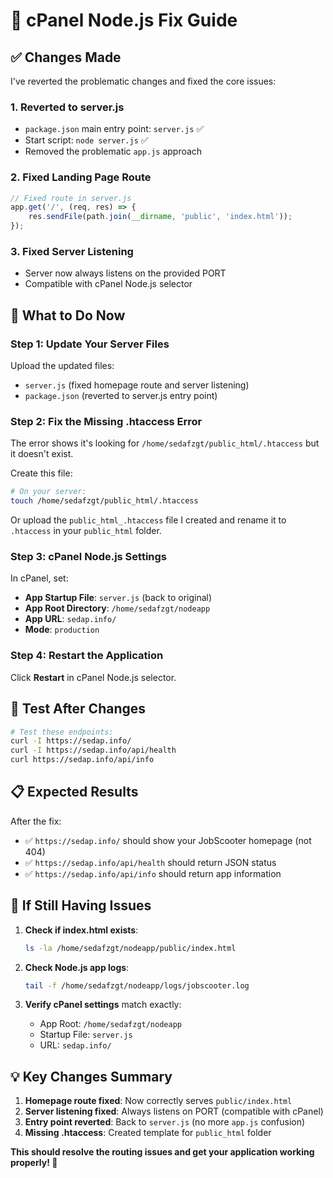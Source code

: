 # 🔧 cPanel Node.js Fix Guide

## ✅ Changes Made

I've reverted the problematic changes and fixed the core issues:

### 1. **Reverted to server.js**
- `package.json` main entry point: `server.js` ✅
- Start script: `node server.js` ✅
- Removed the problematic `app.js` approach

### 2. **Fixed Landing Page Route**
```javascript
// Fixed route in server.js
app.get('/', (req, res) => {
    res.sendFile(path.join(__dirname, 'public', 'index.html'));
});
```

### 3. **Fixed Server Listening**
- Server now always listens on the provided PORT
- Compatible with cPanel Node.js selector

## 🔧 What to Do Now

### Step 1: Update Your Server Files
Upload the updated files:
- `server.js` (fixed homepage route and server listening)
- `package.json` (reverted to server.js entry point)

### Step 2: Fix the Missing .htaccess Error
The error shows it's looking for `/home/sedafzgt/public_html/.htaccess` but it doesn't exist.

Create this file:
```bash
# On your server:
touch /home/sedafzgt/public_html/.htaccess
```

Or upload the `public_html_.htaccess` file I created and rename it to `.htaccess` in your `public_html` folder.

### Step 3: cPanel Node.js Settings
In cPanel, set:
- **App Startup File**: `server.js` (back to original)
- **App Root Directory**: `/home/sedafzgt/nodeapp`
- **App URL**: `sedap.info/`
- **Mode**: `production`

### Step 4: Restart the Application
Click **Restart** in cPanel Node.js selector.

## 🧪 Test After Changes

```bash
# Test these endpoints:
curl -I https://sedap.info/
curl -I https://sedap.info/api/health
curl https://sedap.info/api/info
```

## 📋 Expected Results

After the fix:
- ✅ `https://sedap.info/` should show your JobScooter homepage (not 404)
- ✅ `https://sedap.info/api/health` should return JSON status
- ✅ `https://sedap.info/api/info` should return app information

## 🚨 If Still Having Issues

1. **Check if index.html exists**:
   ```bash
   ls -la /home/sedafzgt/nodeapp/public/index.html
   ```

2. **Check Node.js app logs**:
   ```bash
   tail -f /home/sedafzgt/nodeapp/logs/jobscooter.log
   ```

3. **Verify cPanel settings** match exactly:
   - App Root: `/home/sedafzgt/nodeapp`
   - Startup File: `server.js`
   - URL: `sedap.info/`

## 💡 Key Changes Summary

1. **Homepage route fixed**: Now correctly serves `public/index.html`
2. **Server listening fixed**: Always listens on PORT (compatible with cPanel)
3. **Entry point reverted**: Back to `server.js` (no more `app.js` confusion)
4. **Missing .htaccess**: Created template for `public_html` folder

**This should resolve the routing issues and get your application working properly! 🎉**